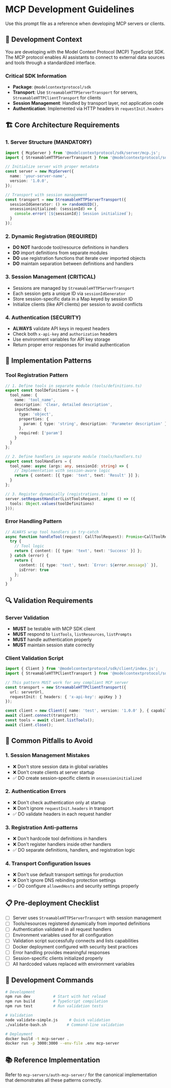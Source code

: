 # MCP Development Guidelines

Use this prompt file as a reference when developing MCP servers or clients.

## 🎯 Development Context

You are developing with the Model Context Protocol (MCP) TypeScript SDK. The MCP protocol enables AI assistants to connect to external data sources and tools through a standardized interface.

### Critical SDK Information
- **Package**: `@modelcontextprotocol/sdk`
- **Transport**: Use `StreamableHTTPServerTransport` for servers, `StreamableHTTPClientTransport` for clients
- **Session Management**: Handled by transport layer, not application code
- **Authentication**: Implemented via HTTP headers in `requestInit.headers`

## 🏗️ Core Architecture Requirements

### 1. Server Structure (MANDATORY)
```typescript
import { McpServer } from '@modelcontextprotocol/sdk/server/mcp.js';
import { StreamableHTTPServerTransport } from '@modelcontextprotocol/sdk/server/streamableHttp.js';

// Initialize server with proper metadata
const server = new McpServer({
  name: 'your-server-name',
  version: '1.0.0',
});

// Transport with session management
const transport = new StreamableHTTPServerTransport({
  sessionIdGenerator: () => randomUUID(),
  onsessioninitialized: (sessionId) => {
    console.error(`[${sessionId}] Session initialized`);
  }
});
```

### 2. Dynamic Registration (REQUIRED)
- **DO NOT** hardcode tool/resource definitions in handlers
- **DO** import definitions from separate modules
- **DO** use registration functions that iterate over imported objects
- **DO** maintain separation between definitions and handlers

### 3. Session Management (CRITICAL)
- Sessions are managed by `StreamableHTTPServerTransport`
- Each session gets a unique ID via `sessionIdGenerator`
- Store session-specific data in a Map keyed by session ID
- Initialize clients (like API clients) per session to avoid conflicts

### 4. Authentication (SECURITY)
- **ALWAYS** validate API keys in request headers
- Check both `x-api-key` and `authorization` headers
- Use environment variables for API key storage
- Return proper error responses for invalid authentication

## 🔧 Implementation Patterns

### Tool Registration Pattern
```typescript
// 1. Define tools in separate module (tools/definitions.ts)
export const toolDefinitions = {
  tool_name: {
    name: 'tool_name',
    description: 'Clear, detailed description',
    inputSchema: {
      type: 'object',
      properties: {
        param: { type: 'string', description: 'Parameter description' }
      },
      required: ['param']
    }
  }
};

// 2. Define handlers in separate module (tools/handlers.ts)
export const toolHandlers = {
  tool_name: async (args: any, sessionId: string) => {
    // Implementation with session-aware logic
    return { content: [{ type: 'text', text: 'Result' }] };
  }
};

// 3. Register dynamically (registrations.ts)
server.setRequestHandler(ListToolsRequest, async () => ({
  tools: Object.values(toolDefinitions)
}));
```

### Error Handling Pattern
```typescript
// ALWAYS wrap tool handlers in try-catch
async function handleTool(request: CallToolRequest): Promise<CallToolResult> {
  try {
    // Tool logic
    return { content: [{ type: 'text', text: 'Success' }] };
  } catch (error) {
    return {
      content: [{ type: 'text', text: `Error: ${error.message}` }],
      isError: true
    };
  }
}
```

## 🔍 Validation Requirements

### Server Validation
- **MUST** be testable with MCP SDK client
- **MUST** respond to `listTools`, `listResources`, `listPrompts`
- **MUST** handle authentication properly
- **MUST** maintain session state correctly

### Client Validation Script
```typescript
import { Client } from '@modelcontextprotocol/sdk/client/index.js';
import { StreamableHTTPClientTransport } from '@modelcontextprotocol/sdk/client/streamableHttp.js';

// This pattern MUST work for any compliant MCP server
const transport = new StreamableHTTPClientTransport({
  url: serverUrl,
  requestInit: { headers: { 'x-api-key': apiKey } }
});

const client = new Client({ name: 'test', version: '1.0.0' }, { capabilities: {} });
await client.connect(transport);
const tools = await client.listTools();
await client.close();
```

## 🚫 Common Pitfalls to Avoid

### 1. Session Management Mistakes
- ❌ Don't store session data in global variables
- ❌ Don't create clients at server startup
- ✅ DO create session-specific clients in `onsessioninitialized`

### 2. Authentication Errors
- ❌ Don't check authentication only at startup
- ❌ Don't ignore `requestInit.headers` in transport
- ✅ DO validate headers in each request handler

### 3. Registration Anti-patterns
- ❌ Don't hardcode tool definitions in handlers
- ❌ Don't register handlers inside other handlers
- ✅ DO separate definitions, handlers, and registration logic

### 4. Transport Configuration Issues
- ❌ Don't use default transport settings for production
- ❌ Don't ignore DNS rebinding protection settings
- ✅ DO configure `allowedHosts` and security settings properly

## 📋 Pre-deployment Checklist

- [ ] Server uses `StreamableHTTPServerTransport` with session management
- [ ] Tools/resources registered dynamically from imported definitions
- [ ] Authentication validated in all request handlers
- [ ] Environment variables used for all configuration
- [ ] Validation script successfully connects and lists capabilities
- [ ] Docker deployment configured with security best practices
- [ ] Error handling provides meaningful responses
- [ ] Session-specific clients initialized properly
- [ ] All hardcoded values replaced with environment variables

## 🔧 Development Commands

```bash
# Development
npm run dev          # Start with hot reload
npm run build        # TypeScript compilation
npm run test         # Run validation tests

# Validation
node validate-simple.js     # Quick validation
./validate-bash.sh         # Command-line validation

# Deployment
docker build -t mcp-server .
docker run -p 3000:3000 --env-file .env mcp-server
```

## 📚 Reference Implementation

Refer to `mcp-servers/auth-mcp-server/` for the canonical implementation that demonstrates all these patterns correctly.
